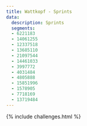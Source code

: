 ```yaml
---
title: Wattkopf - Sprints
data:
  description: Sprints
  segments: 
  - 6221183
  - 14061255
  - 12337518
  - 13685110
  - 21097544
  - 14461033
  - 3997772
  - 4031484
  - 4805888
  - 15851996
  - 1578905
  - 7718169
  - 13719484
---
```


{% include challenges.html %}
